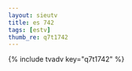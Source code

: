 ```yaml
--- 
layout: sieutv
title: es 742
tags: [estv]
thumb_re: q7t1742
---
```

{% include tvadv key="q7t1742" %} 
